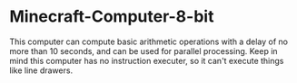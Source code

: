 # Minecraft-Computer-8-bit
This computer can compute basic arithmetic operations with a delay of no more than 10 seconds, and can be used for parallel processing. Keep in mind this computer has no instruction executer, so it can't execute things like line drawers.
